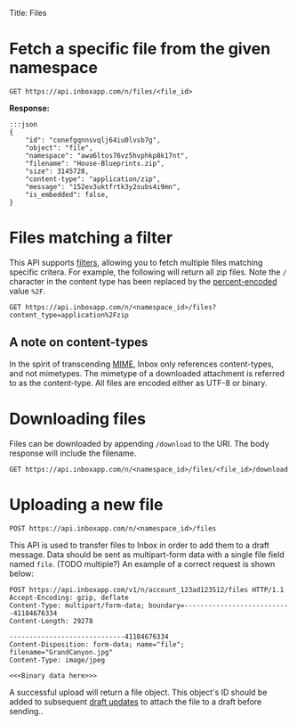 Title: Files

# Fetch a specific file from the given namespace 

    GET https://api.inboxapp.com/n/files/<file_id>

**Response:**

```
:::json
{
    "id": "conefgqnnsvqlj64iu0lvsb7g",
    "object": "file",
    "namespace": "awa6ltos76vz5hvphkp8k17nt",
    "filename": "House-Blueprints.zip",
    "size": 3145728,
    "content-type": "application/zip",
    "message": "152ev3uktfrtk3y2subs4i9mn",
    "is_embedded": false,
}
```

# Files matching a filter

This API supports [filters](#filters), allowing you to fetch multiple files matching specific critera. For example, the following will return all zip files. Note the `/` character in the content type has been replaced by the [percent-encoded](http://en.wikipedia.org/wiki/Percent-encoding) value `%2F`.

    GET https://api.inboxapp.com/n/<namespace_id>/files?content_type=application%2Fzip

## A note on content-types

In the spirit of transcending [MIME](http://www.ietf.org/rfc/rfc2045.txt), Inbox only references content-types, and not mimetypes. The mimetype of a downloaded attachment is referred to as the content-type. All files are encoded either as UTF-8 or binary.


# Downloading files

Files can be downloaded by appending `/download` to the URI. The body response will include the filename.

    GET https://api.inboxapp.com/n/<namespace_id>/files/<file_id>/download


# Uploading a new file

    POST https://api.inboxapp.com/n/<namespace_id>/files

This API is used to transfer files to Inbox in order to add them to a draft message. Data should be sent as  multipart-form data with a single file field named `file`. (TODO multiple?) An example of a correct request is shown below:

    POST https://api.inboxapp.com/v1/n/account_123ad123512/files HTTP/1.1
    Accept-Encoding: gzip, deflate
    Content-Type: multipart/form-data; boundary=---------------------------41184676334
    Content-Length: 29278
    
    -----------------------------41184676334
    Content-Disposition: form-data; name="file"; filename="GrandCanyon.jpg"
    Content-Type: image/jpeg
    
    <<<Binary data here>>>

A successful upload will return a file object. This object's ID should be added to subsequent [draft updates](#drafts) to attach the file to a draft before sending..
